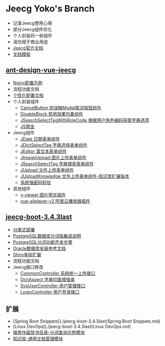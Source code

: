 # Jeecg Yoko's Branch

* 记录Jeecg使用心得
* 部分Jeecg组件优化
* 个人封装的一些组件
* 请勿用于商业用途
* [Jeecg官方文档](https://www.kancloud.cn/zhangdaiscott/jeecg-boot/2043972)
* [文档模板](./Template.md)

## [ant-design-vue-jeecg](https://github.com/yoko-murasame/ant-design-vue-jeecg)

* [Nginx配置示例](./ant-design-vue-jeecg/Nginx配置示例.md)
* 流程功能文档
* [个性化配置文档](./ant-design-vue-jeecg/个性化配置文档.md)
* 个人封装组件
  * [CancelButton 防误触Modal取消按钮组件](./ant-design-vue-jeecg/CancelButton.md)
  * [DisableBlock 禁用效果包裹组件](./ant-design-vue-jeecg/禁用效果包裹组件.md)
  * [JSearchSelectTagWithRoleCode 根据用户角色编码获取字典选项](./ant-design-vue-jeecg/JSearchSelectTagWithRoleCode.md)
  * [JS爬虫](./ant-design-vue-jeecg/JS爬虫.md)
* Jeecg组件
  * [JDate 日期表单组件](./ant-design-vue-jeecg/JDate.md)
  * [JDictSelectTag 字典选择表单组件](./ant-design-vue-jeecg/JDictSelectTag.md)
  * [JEditor 富文本表单组件](./ant-design-vue-jeecg/JEditor.md)
  * [JImageUpload 图片上传表单组件](./ant-design-vue-jeecg/JImageUpload.md)
  * [JSearchSelectTag 字典搜索表单组件](./ant-design-vue-jeecg/JSearchSelectTag.md)
  * [JUpload 文件上传表单组件](./ant-design-vue-jeecg/JUpload.md)
  * [JUploadKnowledge 文件上传表单组件-知识库扩展版本](./ant-design-vue-jeecg/JUpload.md)
  * [系统强密码校验](./ant-design-vue-jeecg/系统强密码校验.md)
* 其他组件
  * [v-viewer 图片预览插件](./ant-design-vue-jeecg/V-Viewer.md)
  * [vue-aliplayer-v2 阿里云播放器插件](./ant-design-vue-jeecg/vue-aliplayer-v2.md)

## [jeecg-boot-3.4.3last](https://github.com/yoko-murasame/jeecg-boot)

* [分离式部署](./jeecg-boot-3.4.3last/分离式部署.md)
* [PostgreSQL数据库分词版集成说明](./jeecg-boot-3.4.3last/PostgreSQL数据库分词版集成说明.md)
* [PostgreSQL分词功能开发步骤](./jeecg-boot-3.4.3last/PostgreSQL分词功能开发步骤.md)
* [Oracle数据库安装参考文档](./jeecg-boot-3.4.3last/Oracle数据库安装参考文档.md)
* [Shiro鉴权扩展](./jeecg-boot-3.4.3last/Shiro鉴权扩展.md)
* 流程功能文档
* Jeecg接口修改
  * [CommonController 系统统一上传接口](./jeecg-boot-3.4.3last/CommonController.md)
  * [DictAspect 字典切面增强类](./jeecg-boot-3.4.3last/DictAspect.md)
  * [SysUserController 用户管理接口](./jeecg-boot-3.4.3last/SysUserController.md)
  * [LoginController 用户登录接口](./jeecg-boot-3.4.3last/LoginController.md)

## 扩展

* [Spring Boot Snippets](./jeecg-boot-3.4.3last/Spring Boot Snippets.md)
* [Linux DevOps](./jeecg-boot-3.4.3last/Linux DevOps.md)
* [暗黑作画禁书目录-分词查询示例模块](./external/暗黑作画禁书目录.md)
* [知识库-通用文档管理模块](./external/知识库.md)
